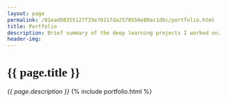 ```yaml
---
layout: page
permalink: /01ead88355127f33e70117da2578556e80ac1dbc/portfolio.html
title: Portfolio
description: Brief summary of the deep learning projects I worked on.
header-img: 
---
```


<h1 class="mx-auto" style="font-family:Courgette;">{{ page.title }}</h1>
<em>{{ page.description }}</em>
{% include portfolio.html %}
